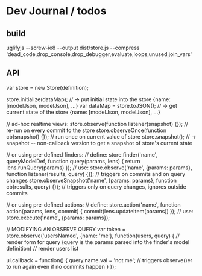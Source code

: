 # Dev Journal / todos

## build
uglifyjs --screw-ie8 --output dist/store.js --compress 'dead_code,drop_console,drop_debugger,evaluate,loops,unused,join_vars'

## API
var store = new Store(definition);

store.initialize(dataMap); // -> put initial state into the store {name: [modelJson, modelJson], ...}
var dataMap = store.toJSON(); // -> get current state of the store {name: [modelJson, modelJson], ...}


// ad-hoc realtime views:
store.observe(function listener(snapshot) {}); // re-run on every commit to the store
store.observeOnce(function cb(snapshot) {}); // run once on current value of store
store.snapshot(); // -> snapshot  -- non-callback version to get a snapshot of store's current state

// or using pre-defined finders:
// define:
store.finder('name', queryModelDef, function query(params, lens) { return lens.runQuery(params) });
// use:
store.observe('name', {params: params}, function listener(results, query) {}); // triggers on commits and on query changes
store.observeSnapshot('name', {params: params}, function cb(results, query) {}); // triggers only on query changes, ignores outside commits

// or using pre-defined actions:
// define:
store.action('name', function action(params, lens, commit) { commit(lens.updateItem(params)) });
// use:
store.execute('name', {params: params});


// MODIFYING AN OBSERVE QUERY
var token = store.observe('usersNamed', {name: 'me'}, function(users, query) {
  // render form for query (query is the params parsed into the finder's model definition)
  // render users list

  ui.callback = function() {
    query.name.val = 'not me'; // triggers observe()er to run again even if no commits happen
  }
});
